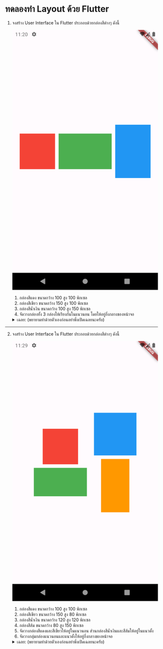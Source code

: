 # ทดลองทำ Layout ด้วย Flutter

1. จงสร้าง User Interface ใน Flutter ประกอบด้วยกล่องสีต่างๆ ดังนี้

   ![Practice Layout](/assets/images/practice/practice_layout.png)

   1. กล่องสีแดง ขนาดกว้าง 100 สูง 100 พิกเซล
   2. กล่องสีเขียว ขนาดกว้าง 150 สูง 100 พิกเซล
   3. กล่องสีน้ำเงิน ขนาดกว้าง 100 สูง 150 พิกเซล
   4. จัดวางกล่องทั้ง 3 กล่องให้เรียงกันในแนวนอน โดยให้อยู่กึ่งกลางของหน้าจอ

   <details>
   <summary>เฉลย: (พยายามทำด้วยตัวเองก่อนอย่าพึ่งเปิดเฉลยนะครับ) </summary>

   ```dart
   import 'package:flutter/material.dart';

   void main() {
   runApp(MyApp());
   }

   class MyApp extends StatelessWidget {
   @override
   Widget build(BuildContext context) {
       return MaterialApp(
       home: Scaffold(
           body: Center(
           child: Row(
               mainAxisAlignment: MainAxisAlignment.center,
               children: [
               Container(
                   width: 100,
                   height: 100,
                   color: Colors.red,
               ),
               SizedBox(width: 10),
               Container(
                   width: 150,
                   height: 100,
                   color: Colors.green,
               ),
               SizedBox(width: 10),
               Container(
                   width: 100,
                   height: 150,
                   color: Colors.blue,
               ),
               ],
           ),
           ),
       ),
       );
   }
   }
   ```

   คำอธิบาย:

   1. เราสร้าง `Container` สำหรับกล่องสีแดง ขนาดกว้าง 100 สูง 100 พิกเซล โดยใช้ `color: Colors.red`
   2. เราสร้าง `Container` สำหรับกล่องสีเขียว ขนาดกว้าง 150 สูง 100 พิกเซล โดยใช้ `color: Colors.green`
   3. เราสร้าง `Container` สำหรับกล่องสีน้ำเงิน ขนาดกว้าง 100 สูง 150 พิกเซล โดยใช้ `color: Colors.blue`
   4. เราใช้ `Row` เพื่อจัดวางกล่องทั้ง 3 กล่องในแนวนอน โดยใช้ `mainAxisAlignment: MainAxisAlignment.center` เพื่อให้อยู่กึ่งกลางของแนวนอน
   5. เราใช้ `SizedBox` เพื่อสร้างช่องว่างระหว่างกล่อง ในที่นี้กำหนดความกว้าง 10 พิกเซล
   6. สุดท้ายเราครอบทั้งหมดไว้ใน `Center` เพื่อให้อยู่กึ่งกลางของหน้าจอ

   </details>

---

2. จงสร้าง User Interface ใน Flutter ประกอบด้วยกล่องสีต่างๆ ดังนี้

   ![Practice Layout](/assets/images/practice/layoutmix.png)

   1. กล่องสีแดง ขนาดกว้าง 100 สูง 100 พิกเซล
   2. กล่องสีเขียว ขนาดกว้าง 150 สูง 80 พิกเซล
   3. กล่องสีน้ำเงิน ขนาดกว้าง 120 สูง 120 พิกเซล
   4. กล่องสีส้ม ขนาดกว้าง 80 สูง 150 พิกเซล
   5. จัดวางกล่องสีแดงและสีเขียวให้อยู่ในแนวนอน ส่วนกล่องสีน้ำเงินและสีส้มให้อยู่ในแนวตั้ง
   6. จัดวางกลุ่มกล่องแนวนอนและแนวตั้งให้อยู่กึ่งกลางของหน้าจอ

   <details>
    <summary>เฉลย: (พยายามทำด้วยตัวเองก่อนอย่าพึ่งเปิดเฉลยนะครับ) </summary>

   ```dart
   import 'package:flutter/material.dart';

   void main() {
   runApp(MyApp());
   }

   class MyApp extends StatelessWidget {
   @override
   Widget build(BuildContext context) {
       return MaterialApp(
       home: Scaffold(
           body: Center(
           child: Row(
               mainAxisAlignment: MainAxisAlignment.center,
               children: [
               Column(
                   mainAxisAlignment: MainAxisAlignment.center,
                   children: [
                   Container(
                       width: 100,
                       height: 100,
                       color: Colors.red,
                   ),
                   SizedBox(height: 10),
                   Container(
                       width: 150,
                       height: 80,
                       color: Colors.green,
                   ),
                   ],
               ),
               SizedBox(width: 20),
               Column(
                   mainAxisAlignment: MainAxisAlignment.center,
                   children: [
                   Container(
                       width: 120,
                       height: 120,
                       color: Colors.blue,
                   ),
                   SizedBox(height: 10),
                   Container(
                       width: 80,
                       height: 150,
                       color: Colors.orange,
                   ),
                   ],
               ),
               ],
           ),
           ),
       ),
       );
   }
   }
   ```

   คำอธิบาย:

   1. เราสร้าง `Container` สำหรับกล่องสีต่างๆ ตามขนาดที่กำหนด โดยใช้ `color` เพื่อกำหนดสี
   2. เราใช้ `Column` เพื่อจัดวางกล่องสีแดงและสีเขียวในแนวตั้ง โดยใช้ `mainAxisAlignment: MainAxisAlignment.center` เพื่อให้อยู่กึ่งกลางของแนวตั้ง
   3. เราใช้ `Column` เพื่อจัดวางกล่องสีน้ำเงินและสีส้มในแนวตั้ง โดยใช้ `mainAxisAlignment: MainAxisAlignment.center` เพื่อให้อยู่กึ่งกลางของแนวตั้ง
   4. เราใช้ `Row` เพื่อจัดวางกลุ่มกล่องแนวตั้งทั้งสองกลุ่มในแนวนอน โดยใช้ `mainAxisAlignment: MainAxisAlignment.center` เพื่อให้อยู่กึ่งกลางของแนวนอน
   5. เราใช้ `SizedBox` เพื่อสร้างช่องว่างระหว่างกล่องและระหว่างกลุ่มกล่อง
   6. สุดท้ายเราครอบทั้งหมดไว้ใน `Center` เพื่อให้อยู่กึ่งกลางของหน้าจอ

   </details>
